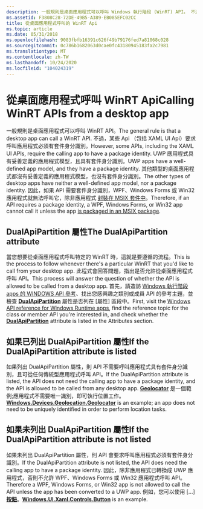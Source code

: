 ```yaml
---
description: 一般規則是桌面應用程式可以呼叫 Windows 執行階段 (WinRT) API。 不過，某些 Api （包括 XAML UI Api）要求呼叫應用程式必須有套件身分識別。
ms.assetid: F3808C28-72DE-49B5-A389-EB085EFC02CC
title: 從桌面應用程式呼叫的 WinRT Api
ms.topic: article
ms.date: 05/31/2018
ms.openlocfilehash: 9083fbfb16391c626f49b79176fed7a81068c028
ms.sourcegitcommit: 0c786b1682063d0cae0fc43180945183fa2c7981
ms.translationtype: MT
ms.contentlocale: zh-TW
ms.lasthandoff: 10/24/2020
ms.locfileid: "104024319"
---
```

# <a name="calling-winrt-apis-from-a-desktop-app"></a><span data-ttu-id="f4d8d-104">從桌面應用程式呼叫 WinRT Api</span><span class="sxs-lookup"><span data-stu-id="f4d8d-104">Calling WinRT APIs from a desktop app</span></span>

<span data-ttu-id="f4d8d-105">一般規則是桌面應用程式可以呼叫 WinRT API。</span><span class="sxs-lookup"><span data-stu-id="f4d8d-105">The general rule is that a desktop app can call a WinRT API.</span></span> <span data-ttu-id="f4d8d-106">不過，某些 Api （包括 XAML UI Api）要求呼叫應用程式必須有套件身分識別。</span><span class="sxs-lookup"><span data-stu-id="f4d8d-106">However, some APIs, including the XAML UI APIs, require the calling app to have a package identity.</span></span> <span data-ttu-id="f4d8d-107">UWP 應用程式具有妥善定義的應用程式模型，且具有套件身分識別。</span><span class="sxs-lookup"><span data-stu-id="f4d8d-107">UWP apps have a well-defined app model, and they have a package identity.</span></span> <span data-ttu-id="f4d8d-108">其他類型的桌面應用程式都沒有妥善定義的應用程式模型，也沒有套件身分識別。</span><span class="sxs-lookup"><span data-stu-id="f4d8d-108">The other types of desktop apps have neither a well-defined app model, nor a package identity.</span></span> <span data-ttu-id="f4d8d-109">因此，如果 API 需要套件身分識別，WPF、Windows Forms 或 Win32 應用程式就無法呼叫它，除非應用程式 [封裝在 MSIX 套件中](/windows/msix/desktop/desktop-to-uwp-root)。</span><span class="sxs-lookup"><span data-stu-id="f4d8d-109">Therefore, if an API requires a package identity, a WPF, Windows Forms, or Win32 app cannot call it unless the app [is packaged in an MSIX package](/windows/msix/desktop/desktop-to-uwp-root).</span></span>

## <a name="the-dualapipartition-attribute"></a><span data-ttu-id="f4d8d-110">DualApiPartition 屬性</span><span class="sxs-lookup"><span data-stu-id="f4d8d-110">The DualApiPartition attribute</span></span>

<span data-ttu-id="f4d8d-111">當您想要從桌面應用程式呼叫特定的 WinRT 時，這就是要遵循的流程。</span><span class="sxs-lookup"><span data-stu-id="f4d8d-111">This is the process to follow whenever there's a particular WinRT that you'd like to call from your desktop app.</span></span> <span data-ttu-id="f4d8d-112">此程式會回答問題，指出是否允許從桌面應用程式呼叫 API。</span><span class="sxs-lookup"><span data-stu-id="f4d8d-112">This process will answer the question of whether the API is allowed to be called from a desktop app.</span></span> <span data-ttu-id="f4d8d-113">首先，請造訪 [Windows 執行階段 apps 的 WINDOWS API 參考](/uwp/)、找出您感興趣之類別或成員 API 的參考主題，並檢查 [**DualApiPartition**](/uwp/api/Windows.Foundation.Metadata.DualApiPartitionAttribute) 屬性是否列在 [屬性] 區段中。</span><span class="sxs-lookup"><span data-stu-id="f4d8d-113">First, visit the [Windows API reference for Windows Runtime apps](/uwp/), find the reference topic for the class or member API you're interested in, and check whether the [**DualApiPartition**](/uwp/api/Windows.Foundation.Metadata.DualApiPartitionAttribute) attribute is listed in the Attributes section.</span></span>

## <a name="if-the-dualapipartition-attribute-is-listed"></a><span data-ttu-id="f4d8d-114">如果已列出 DualApiPartition 屬性</span><span class="sxs-lookup"><span data-stu-id="f4d8d-114">If the DualApiPartition attribute is listed</span></span>

<span data-ttu-id="f4d8d-115">如果列出 DualApiPartition 屬性，則 API 不需要呼叫應用程式具有套件身分識別，且可從任何傳統型應用程式呼叫 API。</span><span class="sxs-lookup"><span data-stu-id="f4d8d-115">If the DualApiPartition attribute is listed, the API does not need the calling app to have a package identity, and the API is allowed to be called from any desktop app.</span></span> <span data-ttu-id="f4d8d-116">[**Geolocator**](/uwp/api/Windows.Devices.Geolocation.Geolocator) 是一個範例;應用程式不需要唯一識別，即可執行位置工作。</span><span class="sxs-lookup"><span data-stu-id="f4d8d-116">[**Windows.Devices.Geolocation.Geolocator**](/uwp/api/Windows.Devices.Geolocation.Geolocator) is an example; an app does not need to be uniquely identified in order to perform location tasks.</span></span>

## <a name="if-the-dualapipartition-attribute-is-not-listed"></a><span data-ttu-id="f4d8d-117">如果未列出 DualApiPartition 屬性</span><span class="sxs-lookup"><span data-stu-id="f4d8d-117">If the DualApiPartition attribute is not listed</span></span>

<span data-ttu-id="f4d8d-118">如果未列出 DualApiPartition 屬性，則 API 會要求呼叫應用程式必須有套件身分識別。</span><span class="sxs-lookup"><span data-stu-id="f4d8d-118">If the DualApiPartition attribute is not listed, the API does need the calling app to have a package identity.</span></span> <span data-ttu-id="f4d8d-119">因此，除非應用程式已轉換成 UWP 應用程式，否則不允許 WPF、Windows Forms 或 Win32 應用程式呼叫 API。</span><span class="sxs-lookup"><span data-stu-id="f4d8d-119">Therefore a WPF, Windows Forms, or Win32 app is not allowed to call the API unless the app has been converted to a UWP app.</span></span> <span data-ttu-id="f4d8d-120">例如，您可以使用 [...][**按鈕**](/uwp/api/Windows.UI.Xaml.Controls.Button)。</span><span class="sxs-lookup"><span data-stu-id="f4d8d-120">[**Windows.UI.Xaml.Controls.Button**](/uwp/api/Windows.UI.Xaml.Controls.Button) is an example.</span></span>
